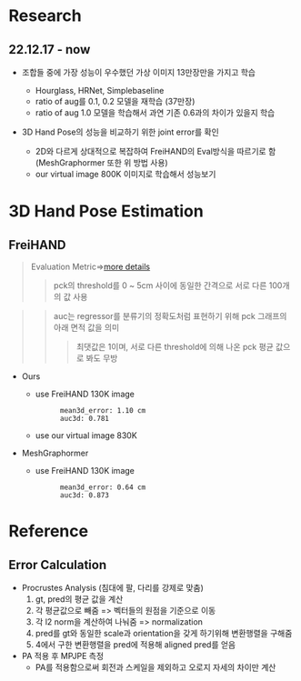 # Research
## 22.12.17 - now
- 조합들 중에 가장 성능이 우수했던 가상 이미지 13만장만을 가지고 학습
	- Hourglass, HRNet, Simplebaseline
	- ratio of aug를 0.1, 0.2 모델을 재학습 (37만장)
	- ratio of aug 1.0 모델을 학습해서 과연 기존 0.6과의 차이가 있을지 학습

- 3D Hand Pose의 성능을 비교하기 위한 joint error를 확인
	- 2D와 다르게 상대적으로 복잡하여 FreiHAND의 Eval방식을 따르기로 함 (MeshGraphormer 또한 위 방법 사용)
	- our virtual image 800K 이미지로 학습해서 성능보기


# 3D Hand Pose Estimation
##  FreiHAND
> Evaluation Metric=>[more details](#error-calculation)
>> pck의 threshold를 0 ~ 5cm 사이에 동일한 간격으로 서로 다른 100개의 값 사용

>> auc는 regressor를 분류기의 정확도처럼 표현하기 위해 pck 그래프의 아래 면적 값을 의미
>>> 최댓값은 1이며, 서로 다른 threshold에 의해 나온 pck 평균 값으로 봐도 무방

- Ours
	- use FreiHAND 130K image

				mean3d_error: 1.10 cm
				auc3d: 0.781

	- use our virtual image 830K

- MeshGraphormer
	- use FreiHAND 130K image

				mean3d_error: 0.64 cm
				auc3d: 0.873


# Reference
## Error	Calculation
- Procrustes Analysis (침대에 팔, 다리를 강제로 맞춤)
	1. gt, pred의 평균 값을 계산
	2. 각 평균값으로 빼줌 => 벡터들의 원점을 기준으로 이동
	3. 각 l2 norm을 계산하여 나눠줌 => normalization
	4. pred를 gt와 동일한 scale과 orientation을 갖게 하기위해 변환행렬을 구해줌
	5. 4에서 구한 변환행렬을 pred에 적용해 aligned pred를 얻음
- PA 적용 후 MPJPE 측정
	- PA를 적용함으로써 회전과 스케일을 제외하고 오로지 자세의 차이만 계산
